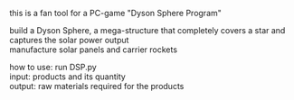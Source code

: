 this is a fan tool for a PC-game "Dyson Sphere Program"

build a Dyson Sphere, a mega-structure that completely covers a star and captures the solar power output  
manufacture solar panels and carrier rockets

how to use: run DSP.py  
input: products and its quantity  
output: raw materials required for the products

